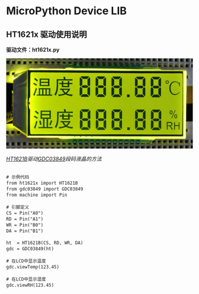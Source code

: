 MicroPython Device LIB
======
HT1621x 驱动使用说明
------

**驱动文件：ht1621x.py**

![GDC03849 段式液晶][gdc]

*[HT1621B][ht]驱动[GDC03849][gdcl]段码液晶的方法*<BR>

<pre><code python>
# 示例代码
from ht1621x import HT1621B
from gdc03849 import GDC03849
from machine import Pin

# 引脚定义
CS = Pin("A0")
RD = Pin("A1")
WR = Pin("B0")
DA = Pin("B1")

ht  = HT1621B(CS, RD, WR, DA)
gdc = GDC03849(ht)

# 在LCD中显示温度
gdc.viewTemp(123.45)

# 在LCD中显示湿度
gdc.viewRH(123.45)
</code></pre>






[gdc]:./img/gdc03849.png 'GDC03849段式液晶'
[ht]:http://www.holtek.com.cn 'HOLTEK'
[gdcl]:http://www.good-display.cn '大连佳显'
